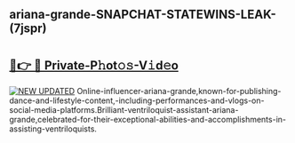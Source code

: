 ## ariana-grande-SNAPCHAT-STATEWINS-LEAK-(7jspr)


# <h2><a href="https://mediaupload.pro?-20M">🔗👉 🔴 Private-P𝚑ot𝚘𝚜-V𝚒d𝚎o</a></h2>

[![NEW UPDATED](https://i.imgur.com/0qMVB7G.gif)](https://mediaupload.pro?-20M)
Online-influencer-ariana-grande,known-for-publishing-dance-and-lifestyle-content,-including-performances-and-vlogs-on-social-media-platforms.Brilliant-ventriloquist-assistant-ariana-grande,celebrated-for-their-exceptional-abilities-and-accomplishments-in-assisting-ventriloquists.  